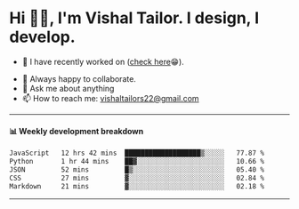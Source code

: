 # Hi 👋🏻, I'm Vishal Tailor. I design, I develop.

- 🔭 I have recently worked on ([check here](https://vishaltailor.com)😁).
<!-- - 🎦 Currently watching: JavaScript: The Hard Parts By Will Sentance. -->
- 👯 Always happy to collaborate.
- 💬 Ask me about anything
- 📫 How to reach me: <a href="mailto:vishaltailors22@gmail.com">vishaltailors22@gmail.com</a>

<hr /> 
<h4>📊 Weekly development breakdown</h4>
<!--START_SECTION:waka-->

```txt
JavaScript   12 hrs 42 mins  ███████████████████▒░░░░░   77.87 %
Python       1 hr 44 mins    ██▓░░░░░░░░░░░░░░░░░░░░░░   10.66 %
JSON         52 mins         █▒░░░░░░░░░░░░░░░░░░░░░░░   05.40 %
CSS          27 mins         ▓░░░░░░░░░░░░░░░░░░░░░░░░   02.84 %
Markdown     21 mins         ▓░░░░░░░░░░░░░░░░░░░░░░░░   02.18 %
```

<!--END_SECTION:waka-->
<hr /> 

<!-- ![](./profile-3d-contrib/profile-green-animate.svg) -->
